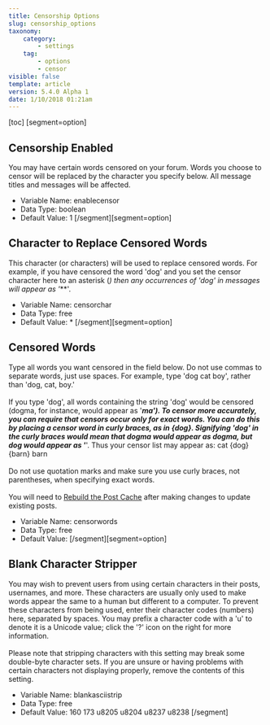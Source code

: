 ```yaml
---
title: Censorship Options
slug: censorship_options
taxonomy:
    category:
        - settings
    tag:
        - options
        - censor
visible: false
template: article
version: 5.4.0 Alpha 1
date: 1/10/2018 01:21am
---
```


[toc]
[segment=option]

## Censorship Enabled
You may have certain words censored on your forum. Words you choose to censor will be replaced by the character you specify below. All message titles and messages will be affected.



- Variable Name: enablecensor
- Data Type: boolean
- Default Value: 1
[/segment][segment=option]

## Character to Replace Censored Words
This character (or characters) will be used to replace censored words. For example, if you have censored the word 'dog' and you set the censor character here to an asterisk (*) then any occurrences of 'dog' in messages will appear as '***'.



- Variable Name: censorchar
- Data Type: free
- Default Value: *
[/segment][segment=option]

## Censored Words
Type all words you want censored in the field below. Do not use commas to separate words, just use spaces. For example, type 'dog cat boy', rather than 'dog, cat, boy.'<br />
<br />
If you type 'dog', all words containing the string 'dog' would be censored (dogma, for instance, would appear as '***ma'). To censor more accurately, you can require that censors occur only for exact words. You can do this by placing a censor word in curly braces, as in {dog}. Signifying 'dog' in the curly braces would mean that dogma would appear as dogma, but dog would appear as '***'. Thus your censor list may appear as: cat {dog} {barn} barn<br />
<br />
Do not use quotation marks and make sure you use curly braces, not parentheses, when specifying exact words.<br /><br />You will need to <a href="admincp/misc.php?do=chooser">Rebuild the Post Cache</a> after making changes to update existing posts.



- Variable Name: censorwords
- Data Type: free
- Default Value: 
[/segment][segment=option]

## Blank Character Stripper
You may wish to prevent users from using certain characters in their posts, usernames, and more. These characters are usually only used to make words appear the same to a human but different to a computer. To prevent these characters from being used, enter their character codes (numbers) here, separated by spaces. You may prefix a character code with a 'u' to denote it is a Unicode value; click the '?' icon on the right for more information.<br />
<br />
Please note that stripping characters with this setting may break some double-byte character sets. If you are unsure or having problems with certain characters not displaying properly, remove the contents of this setting.



- Variable Name: blankasciistrip
- Data Type: free
- Default Value: 160 173 u8205 u8204 u8237 u8238
[/segment]